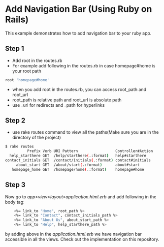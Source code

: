 # Add Navigation Bar (Using Ruby on Rails)


This example demonstrates how to add navigation bar to your ruby app.

## Step 1
  - Add root in the routes.rb
  - For example add following in the routes.rb in case homepage#home is your root path
```sh
root 'homepage#home'
```
  - when you add root in the routes.rb, you can access root_path and root_url
  - root_path is relative path and root_url is absolute path
  - use _url for redirects and _path for hyperlinks

## Step 2
  - use rake routes command to view all the paths(Make sure you are in the directory of the project)
```sh
$ rake routes
          Prefix Verb URI Pattern                 Controller#Action
  help_starthere GET  /help/starthere(.:format)   help#starthere
contact_initials GET  /contact/initials(.:format) contact#initials
     about_start GET  /about/start(.:format)      about#start
   homepage_home GET  /homepage/home(.:format)    homepage#home
```

## Step 3

Now go to *app>view>layout>application.html.erb* and add following in the body tag:
```sh
    <%= link_to "Home", root_path %>
    <%= link_to "Contact", contact_initials_path %>
    <%= link_to "About Us", about_start_path %>
    <%= link_to "Help", help_starthere_path %>
```

by adding above in the *application.html.erb* we have navigation bar accessible in all the views. Check out the implementation on this repository.
